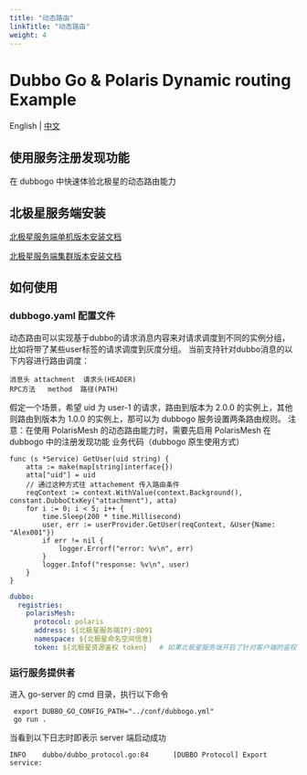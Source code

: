 ```yaml
---
title: "动态路由"
linkTitle: "动态路由"
weight: 4
---
```


# Dubbo Go & Polaris Dynamic routing Example

English | [中文](./README-zh.md)

## 使用服务注册发现功能

在 dubbogo 中快速体验北极星的动态路由能力

## 北极星服务端安装

[北极星服务端单机版本安装文档](https://polarismesh.cn/docs/%E4%BD%BF%E7%94%A8%E6%8C%87%E5%8D%97/%E6%9C%8D%E5%8A%A1%E7%AB%AF%E5%AE%89%E8%A3%85/%E5%8D%95%E6%9C%BA%E7%89%88%E5%AE%89%E8%A3%85/)

[北极星服务端集群版本安装文档](https://polarismesh.cn/docs/%E4%BD%BF%E7%94%A8%E6%8C%87%E5%8D%97/%E6%9C%8D%E5%8A%A1%E7%AB%AF%E5%AE%89%E8%A3%85/%E9%9B%86%E7%BE%A4%E7%89%88%E5%AE%89%E8%A3%85/)

## 如何使用

### dubbogo.yaml 配置文件

动态路由可以实现基于dubbo的请求消息内容来对请求调度到不同的实例分组，比如将带了某些user标签的请求调度到灰度分组。
当前支持针对dubbo消息的以下内容进行路由调度：

```消息类型	dubbo消息内容	路由规则请求类型
消息头	attachment	请求头(HEADER)
RPC方法	method	路径(PATH)
```
假定一个场景，希望 uid 为 user-1 的请求，路由到版本为 2.0.0 的实例上，其他则路由到版本为 1.0.0 的实例上，那可以为 dubbogo 服务设置两条路由规则。
注意：在使用 PolarisMesh 的动态路由能力时，需要先启用 PolarisMesh 在 dubbogo 中的注册发现功能
业务代码（dubbogo 原生使用方式）
```
func (s *Service) GetUser(uid string) {
	atta := make(map[string]interface{})
	atta["uid"] = uid
    // 通过这种方式往 attachement 传入路由条件
	reqContext := context.WithValue(context.Background(), constant.DubboCtxKey("attachment"), atta)
	for i := 0; i < 5; i++ {
		time.Sleep(200 * time.Millisecond)
		user, err := userProvider.GetUser(reqContext, &User{Name: "Alex001"})
		if err != nil {
			logger.Errorf("error: %v\n", err)
		}
		logger.Infof("response: %v\n", user)
	}
}
```

```yaml
dubbo:
  registries:
    polarisMesh:
      protocol: polaris 
      address: ${北极星服务端IP}:8091
      namespace: ${北极星命名空间信息}
      token: ${北极星资源鉴权 token}   # 如果北极星服务端开启了针对客户端的鉴权，则需要配置该参数
```

### 运行服务提供者

进入 go-server 的 cmd 目录，执行以下命令

```
 export DUBBO_GO_CONFIG_PATH="../conf/dubbogo.yml"
 go run .
```

当看到以下日志时即表示 server 端启动成功

```log
INFO    dubbo/dubbo_protocol.go:84      [DUBBO Protocol] Export service: 
```


